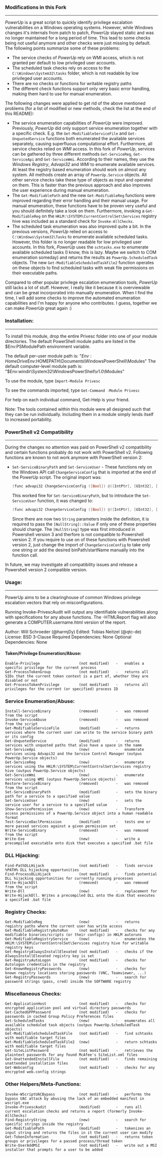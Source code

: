 ### Modifications in this Fork

----

*PowerUp* is a great script to quickly identify privilege escalation vulnerabilities on a Windows operating systems. However, while Windows changes it's internals from patch to patch, 
*PowerUp* stayed static and was no longer maintained for a long period of time. This lead to some checks being not useful anymore and other checks were just missing by default.
The following points summarize some of these problems:

* The service checks of *PowerUp* rely on WMI access, which is not granted per default to low privileged user accounts.
* The scheduled task checks rely on access to the ``C:\Windows\System32\tasks`` folder, which is not readable by low privileged user accounts.
* There are no checks or functions for writable registry paths
* The different check functions support only very basic error handling, making them hard to use for manual enumeration.

The following changes were applied to get rid of the above mentioned problems (for a list of modified or new methods, check the list at the end of this README):

* The service enumeration capabilities of *PowerUp* were improved. Previously, *PowerUp* did only support service enumeration together with a specific check.
  E.g. the ``Get-ModifiableServiceFile`` and ``Get-UnquotedService`` functions both enumerated the available services separately, causing superfluous computational
  effort. Furthermore, all service checks relied on *WMI* access. In this fork of *PowerUp*, services can be gathered by three different methods ``Get-ServiceReg``,
  ``Get-ServiceApi`` and ``Get-ServiceWmi``. According to their names, they use the *Windows Registry*, *Advapi32* and *WMI* to enumerate available services. At least
  the registry based enumeration should work on almost any system. All methods create an array of ``PowerUp.Service`` objects. All other service checks take these
  type of objects as input and operated on them. This is faster than the previous approach and also improves the user experience during manual enumeration.
* The ``Get-ModifiablePath`` and the new ``Get-ModifiableReg`` functions were improved regarding their error handling and their manual usage. For manual enumeration,
  these functions have to be proven very useful and you should definitely take a look on them. Furthermore, invoking a ``Get-ModifiableReg`` on the ``HKLM:\SYSTEM\CurrentControlSet\Services``
  registry hive was included as a standard check for ``Invoke-AllChecks``.
* The scheduled task enumeration was also improved quite a bit. In the previous versions, *PowerUp* relied on access to ``C:\Windows\System32\Tasks`` to enumerate available scheduled
  tasks. However, this folder is no longer readable for low privileged user accounts. In this fork, *PowerUp* uses the ``schtasks.exe`` to enumerate available scheduled tasks
  (I know, this is lazy. Maybe we switch to COM enumeration someday) and returns the results as ``PowerUp.ScheduledTask`` objects. The new ``Get-ModifiableScheduledTaskFile2`` function
  operates on these objects to find scheduled tasks with weak file permissions on their executable paths.

Compared to other popular privilege escalation enumeration tools, *PowerUp* still lacks a lot of stuff. However, I really like it because it is overviewable and can be
great incorporated into manually enumeration. When I find the time, I will add some checks to improve the automated enumeration capabilities and I'm happy for anyone
who contributes. I guess, together we can make *PowerUp* great again :)

### Installation:

-----

To install this module, drop the entire Privesc folder into one of your module directories. The default PowerShell module paths are listed in the $Env:PSModulePath environment variable.

The default per-user module path is: "$Env:HomeDrive$Env:HOMEPATH\Documents\WindowsPowerShell\Modules"
The default computer-level module path is: "$Env:windir\System32\WindowsPowerShell\v1.0\Modules"

To use the module, type `Import-Module Privesc`

To see the commands imported, type `Get-Command -Module Privesc`

For help on each individual command, Get-Help is your friend.

Note: The tools contained within this module were all designed such that they can be run individually. Including them in a module simply lends itself to increased portability.


### PowerShell v2 Compatibility

----

During the changes no attention was paid on PowerShell v2 compatibility and certain functions probably do not work with PowerShell v2. Following functions are known to not
work anymore with PowerShell version 2:

* ``Set-ServiceBinaryPath`` and ``Set-ServiceUser`` - These functions rely on the Windows API call ``ChangeServiceConfig`` that is imported at the end of the PowerUp script. The original import was:
  ```powershell
  (func advapi32 ChangeServiceConfig ([Bool]) @([IntPtr], [UInt32], [UInt32], [UInt32], [String], [IntPtr], [IntPtr], [IntPtr], [IntPtr], [IntPtr], [IntPtr]) -SetLastError -Charset Unicode)
  ```
  This worked fine for ``Set-ServiceBinaryPath``, but to introduce the ``Set-ServiceUser`` function, it was changed to:
  ```powershell
  (func advapi32 ChangeServiceConfig ([Bool]) @([IntPtr], [UInt32], [UInt32], [UInt32], [String], [IntPtr], [IntPtr], [IntPtr], [String], [IntPtr], [IntPtr]) -SetLastError -Charset Unicode)
  ```
  Since there are now two ``String`` parameters inside the definition, it is required to pass the ``[NullString]::Value`` if only one of these properties should change. The ``[NullString]`` type
  was first introduced in Powershell version 3 and therfore is not compatible to Powershell version 2. If you require to use on of these functions with Powershell version 2, just change the import
  of ``ChangeServiceConfig`` to take only one string or add the desired binPath/startName manually into the function call.

In future, we may investigate all compatibility issues and release a Powershell version 2 compatible version.


### Usage:

----

PowerUp aims to be a clearinghouse of common Windows privilege escalation
vectors that rely on misconfigurations.

Running Invoke-PrivescAudit will output any identifiable vulnerabilities along
with specifications for any abuse functions. The -HTMLReport flag will also
generate a COMPUTER.username.html version of the report.

Author: Will Schroeder (@harmj0y)
Edited: Tobias Neitzel (@qtc-de)
License: BSD 3-Clause
Required Dependencies: None
Optional Dependencies: None


#### Token/Privilege Enumeration/Abuse:
    Enable-Privilege                  (not modified)   -   enables a specific privilege for the current process
    Get-ProcessTokenGroup             (not modified)   -   returns all SIDs that the current token context is a part of, whether they are disabled or not
    Get-ProcessTokenPrivilege         (not modified)   -   returns all privileges for the current (or specified) process ID

### Service Enumeration/Abuse:
    Install-ServiceBinary             (removed)        -   was removed from the script
    Invoke-ServiceAbuse               (removed)        -   was removed from the script
    Get-ModifiableServiceFile         (modified)       -   returns services where the current user can write to the service binary path or its config
    Get-UnquotedService               (modified)       -   returns services with unquoted paths that also have a space in the name
    Get-ServiceApi                    (new)            -   enumerate services using Advapi32 and the Service Control Manager (outpus PowerUp.Service objects)
    Get-ServiceReg                    (new)            -   enumerate services using the HKLM:\SYSTEM\CurrentControlSet\Services registry hive (outpus PowerUp.Service objects)
    Get-ServiceWmi                    (new)            -   enumerate services using WMI (outpus PowerUp.Service objects)
    Restore-ServiceBinary             (removed)        -   was removed from the script
    Set-ServiceBinaryPath             (modified)       -   sets the binary path for a service to a specified value
    Set-ServiceUser                   (new)            -   sets the service user for a service to a specified value
    Show-ServicePermission            (new)            -   Transform access permissions of a PowerUp.Service object into a human readable format
    Test-ServiceDaclPermission        (modified)       -   tests one or more passed services against a given permission set
    Write-ServiceBinary               (removed)        -   was removed from the script
    Write-Exe                         (new)            -   write a precompiled executable onto disk that executes a specified .bat file

### DLL Hijacking:
    Find-PathDLLHijack                (not modified)   -   finds service %PATH% DLL hijacking opportunities
    Find-ProcessDLLHijack             (not modified)   -   finds potential DLL hijacking opportunities for currently running processes
    Write-HijackDll                   (removed)        -   was removed from the script
    Write-Dll                         (new)            -   replacement for Write-HijackDll. Writes a precompiled DLL onto the disk that executes a specified .bat file
    
### Registry Checks:
    Get-ModifiableReg                 (new)            -   returns registry paths where the current user has write access
    Get-ModifiableRegistryAutoRun     (not modified)   -   checks for any modifiable binaries/scripts (or their configs) in HKLM autoruns
    Get-ModifiableRegistryService     (new)            -   enumerates the HKLM:\SYSTEM\CurrentControlSet\Services registry hive for writable registry keys
    Get-RegistryAlwaysInstallElevated (not modified)   -   checks if the AlwaysInstallElevated registry key is set
    Get-RegistryAutoLogon             (not modified)   -   checks for Autologon credentials in the registry
    Get-KnownRegistryPasswords        (new)            -   checks for known registry locations storing passwords (VNC, Teamviewer, ...)
    Get-RegistryPasswords             (new)            -   search for password strings (pass, cred) inside the SOFTWARE registry

### Miscellaneous Checks:
    Get-ApplicationHost               (not modified)   -   checks for encrypted application pool and virtual directory passwords
    Get-CachedGPPPassword             (not modified)   -   checks for passwords in cached Group Policy Preferences files
    Get-ScheduledTasks                (new)            -   enumerates all available scheduled task objects (outpus PowerUp.ScheduledTask objects)
    Get-ModifiableScheduledTaskFile   (not modified)   -   find schtasks with modifiable target files
    Get-ModifiableScheduledTaskFile2  (new)            -   return schtasks with modifiable target files
    Get-SiteListPassword              (not modified)   -   retrieves the plaintext passwords for any found McAfee's SiteList.xml files
    Get-UnattendedInstallFile         (not modified)   -   finds remaining unattended installation files
    Get-Webconfig                     (not modified)   -   checks for any encrypted web.config strings

### Other Helpers/Meta-Functions:
    Invoke-WScriptUACBypass           (not modified)   -   performs the bypass UAC attack by abusing the lack of an embedded manifest in wscript.exe
    Invoke-PrivescAudit               (modified)       -   runs all current escalation checks and returns a report (formerly Invoke-AllChecks)
    Find-RegistryString               (new)            -   search for specific strings inside the registry
    Get-ModifiablePath                (modified)       -   tokenizes an input string and returns the files in it the current user can modify
    Get-TokenInformation              (not modified)   -   returns token groups or privileges for a passed process/thread token
    Write-UserAddMSI                  (not modified)   -   write out a MSI installer that prompts for a user to be added
